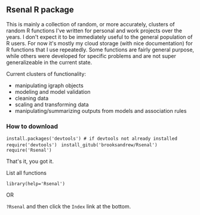 
## Rsenal R package

This is mainly a collection of random, or more accurately, clusters of random R functions I've written for personal and work projects over the years. I don't expect it to be immediately useful to the general population of R users. For now it's mostly my cloud storage (with nice documentation) for R functions that I use repeatedly. Some functions are fairly general purpose, while others were developed for specific problems and are not super generalizeable in the current state. 

Current clusters of functionality: 

* manipulating igraph objects 
* modeling and model validation 
* cleaning data 
* scaling and transforming data
* manipulating/summarizing outputs from models and association rules

### How to download

`install.packages('devtools') # if devtools not already installed`
`require('devtools') `
`install_gitub('brooksandrew/Rsenal')`
`require('Rsenal')`

That's it, you got it.

List all functions

`library(help='Rsenal')`

OR 

`?Rsenal` and then click the `Index` link at the bottom.
